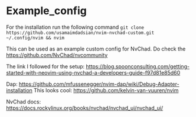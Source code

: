 # Example_config

For the installation run the following command
`
git clone https://github.com/usamaimdadsian/nvim-nvchad-custom.git ~/.config/nvim && nvim
`

This can be used as an example custom config for NvChad. Do check the https://github.com/NvChad/nvcommunity

The link I followed for the setup: https://blog.spoonconsulting.com/getting-started-with-neovim-using-nvchad-a-developers-guide-f97d81e85d60

Dap: https://github.com/mfussenegger/nvim-dap/wiki/Debug-Adapter-installation
This looks cool: https://github.com/kelvin-van-vuuren/nvim

NvChad docs: https://docs.rockylinux.org/books/nvchad/nvchad_ui/nvchad_ui/
